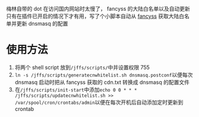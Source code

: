 梅林自带的 dot 在访问国内网站时太慢了， fancyss 的大陆白名单以及自动更新只有在插件已开启的情况下才有用，写了个小脚本自动从 [fancyss](https://github.com/hq450/fancyss) 获取大陆白名单并更新 dnsmasq 的配置

# 使用方法

1. 将两个 shell script 放到`/jffs/scripts/`中并设置权限 755  
2. `ln -s /jffs/scripts/generatecnwhitelist.sh dnsmasq.postconf`以便每次 dnsmasq 启动时把从 fancyss 获取的 cdn.txt 转换成 dnsmasq 的配置文件  
3. 在`/jffs/scripts/init-start`中添加`echo 0 0 * * * /jffs/scripts/updatecnwhitelist.sh >> /var/spool/cron/crontabs/admin`以便在每次开机后自动添加定时更新到 crontab
